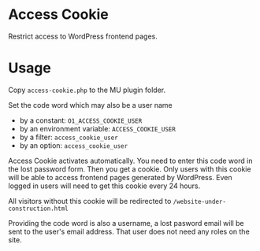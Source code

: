 # Access Cookie

Restrict access to WordPress frontend pages.

# Usage

Copy `access-cookie.php` to the MU plugin folder.

Set the code word which may also be a user name

- by a constant: `O1_ACCESS_COOKIE_USER`
- by an environment variable: `ACCESS_COOKIE_USER`
- by a filter: `access_cookie_user`
- by an option: `access_cookie_user`

Access Cookie activates automatically.
You need to enter this code word in the lost password form.
Then you get a cookie.
Only users with this cookie will be able to access frontend pages generated by WordPress.
Even logged in users will need to get this cookie every 24 hours.

All visitors without this cookie will be redirected to `/website-under-construction.html`

Providing the code word is also a username,
a lost pasword email will be sent to the user's email address.
That user does not need any roles on the site.
